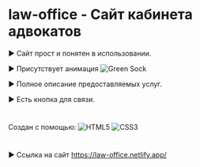 # law-office - Сайт кабинета адвокатов

:arrow_forward: Сайт прост и понятен в использовании.

:arrow_forward: Присутствует анимация ![Green Sock](https://img.shields.io/badge/green%20sock-88CE02?style=for-the-badge&logo=greensock&logoColor=white)

:arrow_forward: Полное описание предоставляемых услуг.

:arrow_forward: Есть кнопка для связи.

#

Создан с помощью: ![HTML5](https://img.shields.io/badge/html5-%23E34F26.svg?style=for-the-badge&logo=html5&logoColor=white)  ![CSS3](https://img.shields.io/badge/css3-%231572B6.svg?style=for-the-badge&logo=css3&logoColor=white)

#

:arrow_forward: Ссылка на сайт https://law-office.netlify.app/
